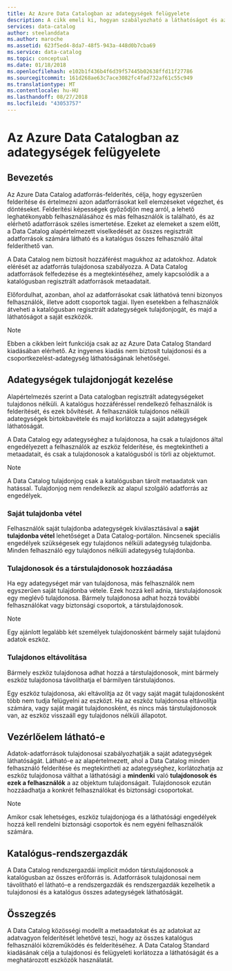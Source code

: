 ```yaml
---
title: Az Azure Data Catalogban az adategységek felügyelete
description: A cikk emeli ki, hogyan szabályozható a láthatóságot és az Azure Data Catalogban regisztrált adategységek tulajdonjogát.
services: data-catalog
author: steelanddata
ms.author: maroche
ms.assetid: 623f5ed4-8da7-48f5-943a-448d0b7cba69
ms.service: data-catalog
ms.topic: conceptual
ms.date: 01/18/2018
ms.openlocfilehash: e102b1f436b4f6d39f57445b02638ffd11f27786
ms.sourcegitcommit: 161d268ae63c7ace3082fc4fad732af61c55c949
ms.translationtype: MT
ms.contentlocale: hu-HU
ms.lasthandoff: 08/27/2018
ms.locfileid: "43053757"
---
```

# <a name="manage-data-assets-in-azure-data-catalog"></a>Az Azure Data Catalogban az adategységek felügyelete
## <a name="introduction"></a>Bevezetés
Az Azure Data Catalog adatforrás-felderítés, célja, hogy egyszerűen felderítése és értelmezni azon adatforrásokat kell elemzéseket végezhet, és döntéseket. Felderítési képességek győződjön meg arról, a lehető leghatékonyabb felhasználásához és más felhasználók is található, és az elérhető adatforrások széles ismertetése. Ezeket az elemeket a szem előtt, a Data Catalog alapértelmezett viselkedését az összes regisztrált adatforrások számára látható és a katalógus összes felhasználó által felderíthető van.

A Data Catalog nem biztosít hozzáférést magukhoz az adatokhoz. Adatok elérését az adatforrás tulajdonosa szabályozza. A Data Catalog adatforrások felfedezése és a megtekintéséhez, amely kapcsolódik a a katalógusban regisztrált adatforrások metaadatait.

Előfordulhat, azonban, ahol az adatforrásokat csak láthatóvá tenni bizonyos felhasználók, illetve adott csoportok tagjai. Ilyen esetekben a felhasználók átveheti a katalógusban regisztrált adategységek tulajdonjogát, és majd a láthatóságot a saját eszközök.

> [!NOTE]
> Ebben a cikkben leírt funkciója csak az az Azure Data Catalog Standard kiadásában elérhető. Az ingyenes kiadás nem biztosít tulajdonosi és a csoportkezelést-adategység láthatóságának lehetőségei.
>
>

## <a name="manage-ownership-of-data-assets"></a>Adategységek tulajdonjogát kezelése
Alapértelmezés szerint a Data catalogban regisztrált adategységeket tulajdonos nélküli. A katalógus hozzáféréssel rendelkező felhasználók is felderítését, és ezek bővítését. A felhasználók tulajdonos nélküli adategységek birtokbavétele és majd korlátozza a saját adategységek láthatóságát.

A Data Catalog egy adategységhez a tulajdonosa, ha csak a tulajdonos által engedélyezett a felhasználók az eszköz felderítése, és megtekintheti a metaadatait, és csak a tulajdonosok a katalógusból is törli az objektumot.

> [!NOTE]
> A Data Catalog tulajdonjog csak a katalógusban tárolt metaadatok van hatással. Tulajdonjog nem rendelkezik az alapul szolgáló adatforrás az engedélyek.
>
>

### <a name="take-ownership"></a>Saját tulajdonba vétel
Felhasználók saját tulajdonba adategységek kiválasztásával a **saját tulajdonba vétel** lehetőséget a Data Catalog-portálon. Nincsenek speciális engedélyek szükségesek egy tulajdonos nélküli adategység tulajdonba. Minden felhasználó egy tulajdonos nélküli adategység tulajdonba.

### <a name="add-owners-and-co-owners"></a>Tulajdonosok és a társtulajdonosok hozzáadása
Ha egy adategységet már van tulajdonosa, más felhasználók nem egyszerűen saját tulajdonba vétele. Ezek hozzá kell adnia, társtulajdonosok egy meglévő tulajdonosa. Bármely tulajdonosa adhat hozzá további felhasználókat vagy biztonsági csoportok, a társtulajdonosok.

> [!NOTE]
> Egy ajánlott legalább két személyek tulajdonosként bármely saját tulajdonú adatok eszköz.
>
>

### <a name="remove-owners"></a>Tulajdonos eltávolítása
Bármely eszköz tulajdonosa adhat hozzá a társtulajdonosok, mint bármely eszköz tulajdonosa távolíthatja el bármilyen társtulajdonos.

Egy eszköz tulajdonosa, aki eltávolítja az őt vagy saját magát tulajdonosként több nem tudja felügyelni az eszközt. Ha az eszköz tulajdonosa eltávolítja számára, vagy saját magát tulajdonosként, és nincs más társtulajdonosok van, az eszköz visszaáll egy tulajdonos nélküli állapotot.

## <a name="control-visibility"></a>Vezérlőelem látható-e
Adatok-adatforrások tulajdonosai szabályozhatják a saját adategységek láthatóságát. Látható-e az alapértelmezett, ahol a Data Catalog minden felhasználó felderítése és megtekintheti az adategységhez, korlátozhatja az eszköz tulajdonosa válthat a láthatósági a **mindenki** való **tulajdonosok és ezek a felhasználók** a az objektum tulajdonságait. Tulajdonosok ezután hozzáadhatja a konkrét felhasználókat és biztonsági csoportokat.

> [!NOTE]
> Amikor csak lehetséges, eszköz tulajdonjoga és a láthatósági engedélyek hozzá kell rendelni biztonsági csoportok és nem egyéni felhasználók számára.
>
>

## <a name="catalog-administrators"></a>Katalógus-rendszergazdák
A Data Catalog rendszergazdái implicit módon társtulajdonosok a katalógusban az összes erőforrás is. Adatforrások tulajdonosai nem távolítható el látható-e a rendszergazdák és rendszergazdák kezelhetik a tulajdonosi és a katalógus összes adategységek láthatóságát.

## <a name="summary"></a>Összegzés
A Data Catalog közösségi modellt a metaadatokat és az adatokat az adatvagyon felderítését lehetővé teszi, hogy az összes katalógus felhasználói közreműködés és felderítéséhez. A Data Catalog Standard kiadásának célja a tulajdonosi és felügyeleti korlátozza a láthatóságát és a meghatározott eszközök használatát.

